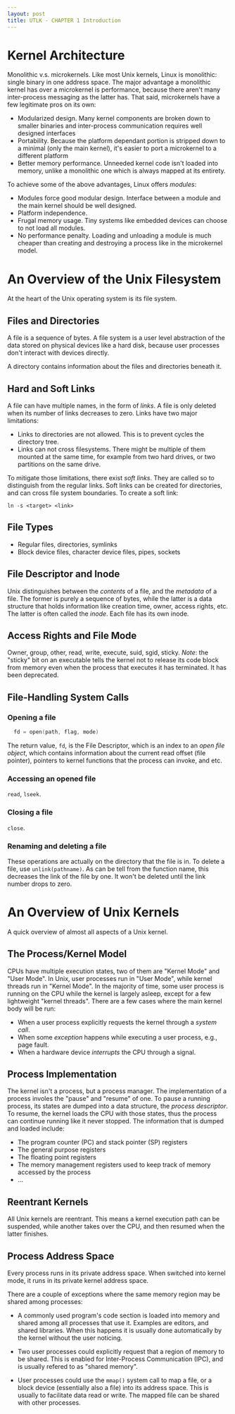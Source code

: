 ```yaml
---
layout: post
title: UTLK - CHAPTER 1 Introduction
---
```


# Kernel Architecture
Monolithic v.s. microkernels. Like most Unix kernels, Linux is monolithic:
single binary in one address space. The major advantage a monolithic kernel has
over a microkernel is performance, because there aren't many inter-process
messaging as the latter has. That said, microkernels have a few legitimate pros
on its own:

  - Modularized design. Many kernel components are broken down to smaller
    binaries and inter-process communication requires well designed interfaces
  - Portability. Because the platform dependant portion is stripped down to a
    minimal (only the main kernel), it's easier to port a microkernel to a
different platform
  - Better memory performance. Unneeded kernel code isn't loaded into memory,
    unlike a monolithic one which is always mapped at its entirety.

To achieve some of the above advantages, Linux offers _modules_:

  - Modules force good modular design. Interface between a module and the main
    kernel should be well designed.
  - Platform independence.
  - Frugal memory usage. Tiny systems like embedded devices can choose to not
    load all modules.
  - No performance penalty. Loading and unloading a module is much cheaper than
    creating and destroying a process like in the microkernel model.

# An Overview of the Unix Filesystem
At the heart of the Unix operating system is its file system.

## Files and Directories
A file is a sequence of bytes. A file system is a user level abstraction of the
data stored on physical devices like a hard disk, because user processes don't
interact with devices directly.

A directory contains information about the files and directories beneath it.

## Hard and Soft Links
A file can have multiple names, in the form of _links_. A file is only deleted
when its number of links decreases to zero. Links have two major limitations:

  - Links to directories are not allowed. This is to prevent cycles the
    directory tree.
  - Links can not cross filesystems. There might be multiple of them mounted at
    the same time, for example from two hard drives, or two partitions on the
same drive.

To mitigate those limitations, there exist _soft links_. They are called so to
distinguish from the regular links. Soft links can be created for directories,
and can cross file system boundaries. To create a soft link:

```shell
ln -s <target> <link>
```

## File Types
  - Regular files, directories, symlinks
  - Block device files, character device files, pipes, sockets

## File Descriptor and Inode
Unix distinguishes between the _contents_ of a file, and the _metadata_ of a
file. The former is purely a sequence of bytes, while the latter is a data
structure that holds information like creation time, owner, access rights, etc.
The latter is often called the _inode_. Each file has its own inode.

## Access Rights and File Mode
Owner, group, other, read, write, execute, suid, sgid, sticky.
_Note_: the "sticky" bit on an executable tells the kernel not to release its
code block from memory even when the process that executes it has terminated. It
has been deprecated.

## File-Handling System Calls
### Opening a file
```C
  fd = open(path, flag, mode)
```

The return value, `fd`, is the File Descriptor, which is an index to an _open
file object_, which contains information about the current read offset (file
pointer), pointers to kernel functions that the process can invoke, and etc.

### Accessing an opened file
`read`, `lseek`.

### Closing a file
`close`.

### Renaming and deleting a file
These operations are actually on the directory that the file is in. To delete a
file, use `unlink(pathname)`. As can be tell from the function name, this
decreases the link of the file by one. It won't be deleted until the link number
drops to zero.

# An Overview of Unix Kernels
A quick overview of almost all aspects of a Unix kernel.

## The Process/Kernel Model
CPUs have multiple execution states, two of them are "Kernel Mode" and "User
Mode". In Unix, user processes run in "User Mode", while kernel threads run in
"Kernel Mode". In the majority of time, some user process is running on the CPU
while the kernel is largely asleep, except for a few lightweight "kernel
threads". There are a few cases where the main kernel body will be run:

  - When a user process explicitly requests the kernel through a _system call_.
  - When some _exception_ happens while executing a user process, e.g., page
    fault.
  - When a hardware device _interrupts_ the CPU through a signal.

## Process Implementation
The kernel isn't a process, but a process manager. The implementation of a
process involes the "pause" and "resume" of one. To pause a running process, its
states are dumped into a data structure, the _process descriptor_. To resume,
the kernel loads the CPU with those states, thus the process can continue
running like it never stopped. The information that is dumped and loaded
include:

  - The program counter (PC) and stack pointer (SP) registers
  - The general purpose registers
  - The floating point registers
  - The memory management registers used to keep track of memory accessed by the
    process
  - ...

## Reentrant Kernels
All Unix kernels are reentrant. This means a kernel execution path can be
suspended, while another takes over the CPU, and then resumed when the latter
finishes.

## Process Address Space
Every process runs in its private address space. When switched into kernel mode,
it runs in its private kernel address space.

There are a couple of exceptions where the same memory region may be shared
among processes:

  - A commonly used program's code section is loaded into memory and shared
    among all processes that use it. Examples are editors, and shared libraries.
When this happens it is usually done automatically by the kernel without the
user noticing.
  - Two user processes could explicitly request that a region of memory to be
    shared. This is enabled for Inter-Process Communication (IPC), and is
usually refered to as "shared memory".

  - User processes could use the `mmap()` system call to map a file, or a block
    device (essentially also a file) into its address space. This is usually to
facilitate data read or write. The mapped file can be shared with other
processes.
